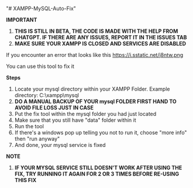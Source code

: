 "# XAMPP-MySQL-Auto-Fix" 

**IMPORTANT**
1. **THIS IS STILL IN BETA, THE CODE IS MADE WITH THE HELP FROM CHATGPT. IF THERE ARE ANY ISSUES, REPORT IT IN THE ISSUES TAB**
2. **MAKE SURE YOUR XAMPP IS CLOSED AND SERVICES ARE DISABLED**  

If you encounter an error that looks like this
https://i.sstatic.net/j8ntw.png

You can use this tool to fix it

**Steps**
1. Locate your mysql directory within your XAMPP Folder.
Example directory: C:\xampp\mysql
2. **DO A MANUAL BACKUP OF YOUR mysql FOLDER FIRST HAND TO AVOID FILE LOSS JUST IN CASE**
3. Put the fix tool within the mysql folder you had just located
4. Make sure that you still have "data" folder within it
5. Run the tool
6. If there's a windows pop up telling you not to run it, choose "more info" then "run anyway"
7. And done, your mysql service is fixed

**NOTE**
1. **IF YOUR MYSQL SERVICE STILL DOESN'T WORK AFTER USING THE FIX, TRY RUNNING IT AGAIN FOR 2 OR 3 TIMES BEFORE RE-USING THIS FIX**
